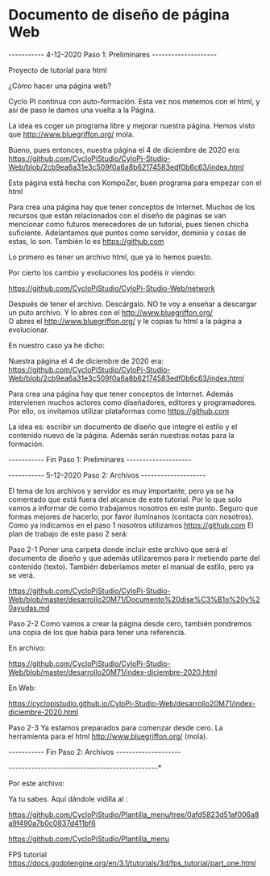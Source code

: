 # Documento de diseño de página Web

-----------  4-12-2020  Paso 1: Preliminares  --------------------

Proyecto de tutorial para html

¿Cómo hacer una página web? 

Cyclo PI continua con auto-formación. Esta vez nos metemos con el html, y así de paso le damos una vuelta a la Página.

La idea es coger un programa libre y mejorar nuestra página. Hemos visto que 
http://www.bluegriffon.org/  mola.

Bueno, pues entonces, nuestra página el 4 de diciembre de 2020 era:
https://github.com/CycloPiStudio/CyloPi-Studio-Web/blob/2cb9ea6a31e3c509f0a6a8b62174583edf0b6c63/index.html

Esta página está hecha con KompoZer, buen programa para empezar con el html

Para crea una página hay que tener conceptos de Internet. Muchos de los recursos que están relacionados con el diseño de páginas  se van mencionar como futuros merecedores de un tutorial, pues tienen chicha suficiente.  Adelantamos que  puntos como servidor, dominio  y cosas de estas, lo son.  También lo es https://github.com 

Lo primero es tener un archivo html, que ya lo hemos puesto.

Por cierto los cambio y evoluciones los podéis ir viendo:

https://github.com/CycloPiStudio/CyloPi-Studio-Web/network 


Después de tener el archivo. Descárgalo. NO te voy a enseñar a descargar un puto archivo.
Y lo abres con el http://www.bluegriffon.org/  
O abres el http://www.bluegriffon.org/   y le copias tu html a la página a evolucionar.

En nuestro caso ya he dicho:

Nuestra página el 4 de diciembre de 2020 era:
https://github.com/CycloPiStudio/CyloPi-Studio-Web/blob/2cb9ea6a31e3c509f0a6a8b62174583edf0b6c63/index.html

Para crea una página hay que tener conceptos de Internet.  Además intervienen muchos actores como diseñadores, editores y programadores. Por ello, os invitamos utilizar plataformas como https://github.com 

La idea es: escribir un documento de  diseño que integre el estilo y el contenido nuevo de la página. Además serán nuestras notas para la formación.


-----------  Fin  Paso 1: Preliminares  --------------------

-----------  5-12-2020  Paso 2: Archivos  --------------------

El tema de los archivos y servidor es muy importante, pero ya se ha comentado que está fuera del alcance de este tutorial. Por lo que solo vamos a informar de como trabajamos nosotros en este punto. Seguro que formas mejores de hacerlo, por favor ilumínanos (contacta con nosotros). 
Como ya  indicamos en el paso 1 nosotros utilizamos https://github.com
El plan de trabajo de este paso 2 será:

Paso 2-1 Poner una carpeta donde incluir este archivo que será el documento de diseño y que además utilizaremos para ir metiendo parte del contenido (texto). También deberíamos meter el manual de estilo, pero ya se verá.

https://github.com/CycloPiStudio/CyloPi-Studio-Web/blob/master/desarrollo20M71/Documento%20dise%C3%B1o%20y%20ayudas.md 

Paso 2-2 Como vamos a crear la página desde cero, también pondremos una copia de los que había para tener una referencia.

En archivo:

https://github.com/CycloPiStudio/CyloPi-Studio-Web/blob/master/desarrollo20M71/index-diciembre-2020.html 

En Web:

https://cyclopistudio.github.io/CyloPi-Studio-Web/desarrollo20M71/index-diciembre-2020.html 


Paso 2-3 Ya estamos preparados para comenzar desde cero. La herramienta  para el html  http://www.bluegriffon.org/ (mola).


-----------  Fin  Paso 2: Archivos --------------------

*-*-*-*-*-*-*-*-*-*-*-*-*-*-*-*-*-*-*-*-*-*-*-*-*-*-*-*-*-*-*-*-*-*-*-*-*-*-*-*-*-*-*-*-*-*-*

Por este archivo:


Ya tu sabes. Aquí dándole vidilla al :

https://github.com/CycloPiStudio/Plantilla_menu/tree/0afd5823d51af006a8a9f490a7b0c0837d411bf6

https://github.com/CycloPiStudio/Plantilla_menu

FPS tutorial
https://docs.godotengine.org/en/3.1/tutorials/3d/fps_tutorial/part_one.html


